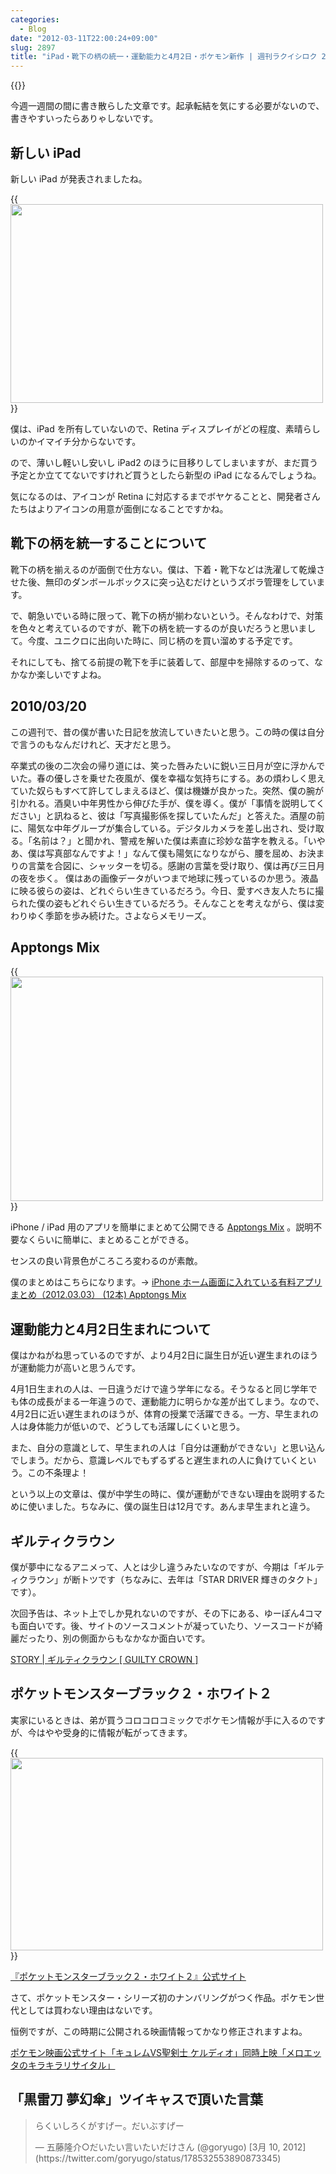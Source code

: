 ```yaml
---
categories:
  - Blog
date: "2012-03-11T22:00:24+09:00"
slug: 2897
title: "iPad・靴下の柄の統一・運動能力と4月2日・ポケモン新作 | 週刊ラクイシロク 2012年第10週"
---
```


{{<img alt="" src="/images/2012/03/2897_1.png">}}

今週一週間の間に書き散らした文章です。起承転結を気にする必要がないので、書きやすいったらありゃしないです。

## 新しい iPad

新しい iPad が発表されましたね。

{{<img alt="" src="/images/2012/03/2897_2.jpg" width="500" height="318">}}

僕は、iPad を所有していないので、Retina ディスプレイがどの程度、素晴らしいのかイマイチ分からないです。

ので、薄いし軽いし安いし iPad2 のほうに目移りしてしまいますが、まだ買う予定とか立ててないですけれど買うとしたら新型の iPad になるんでしょうね。

気になるのは、アイコンが Retina に対応するまでボヤケることと、開発者さんたちはよりアイコンの用意が面倒になることですかね。

## 靴下の柄を統一することについて

靴下の柄を揃えるのが面倒で仕方ない。僕は、下着・靴下などは洗濯して乾燥させた後、無印のダンボールボックスに突っ込むだけというズボラ管理をしています。

で、朝急いでいる時に限って、靴下の柄が揃わないという。そんなわけで、対策を色々と考えているのですが、靴下の柄を統一するのが良いだろうと思いまして。今度、ユニクロに出向いた時に、同じ柄のを買い溜めする予定です。

それにしても、捨てる前提の靴下を手に装着して、部屋中を掃除するのって、なかなか楽しいですよね。

## 2010/03/20

この週刊で、昔の僕が書いた日記を放流していきたいと思う。この時の僕は自分で言うのもなんだけれど、天才だと思う。

卒業式の後の二次会の帰り道には、笑った唇みたいに鋭い三日月が空に浮かんでいた。春の優しさを乗せた夜風が、僕を幸福な気持ちにする。あの煩わしく思えていた奴らもすべて許してしまえるほど、僕は機嫌が良かった。突然、僕の腕が引かれる。酒臭い中年男性から伸びた手が、僕を導く。僕が「事情を説明してください」と訊ねると、彼は「写真撮影係を探していたんだ」と答えた。酒屋の前に、陽気な中年グループが集合している。デジタルカメラを差し出され、受け取る。「名前は？」と聞かれ、警戒を解いた僕は素直に珍妙な苗字を教える。「いやあ、僕は写真部なんですよ！」なんて僕も陽気になりながら、腰を屈め、お決まりの言葉を合図に、シャッターを切る。感謝の言葉を受け取り、僕は再び三日月の夜を歩く。 僕はあの画像データがいつまで地球に残っているのか思う。液晶に映る彼らの姿は、どれぐらい生きているだろう。今日、愛すべき友人たちに撮られた僕の姿もどれぐらい生きているだろう。そんなことを考えながら、僕は変わりゆく季節を歩み続けた。さよならメモリーズ。

## Apptongs Mix

{{<img alt="" src="/images/2012/03/2897_3.png" width="500" height="359">}}

iPhone / iPad 用のアプリを簡単にまとめて公開できる [Apptongs Mix](http://mix.apptongs.com/) 。説明不要なくらいに簡単に、まとめることができる。

センスの良い背景色がころころ変わるのが素敵。

僕のまとめはこちらになります。→ [iPhone ホーム画面に入れている有料アプリまとめ（2012.03.03） (12本) Apptongs Mix](http://mix.apptongs.com/l/cU)

## 運動能力と4月2日生まれについて

僕はかねがね思っているのですが、より4月2日に誕生日が近い遅生まれのほうが運動能力が高いと思うんです。

4月1日生まれの人は、一日違うだけで違う学年になる。そうなると同じ学年でも体の成長がまる一年違うので、運動能力に明らかな差が出てしまう。なので、4月2日に近い遅生まれのほうが、体育の授業で活躍できる。一方、早生まれの人は身体能力が低いので、どうしても活躍しにくいと思う。

また、自分の意識として、早生まれの人は「自分は運動ができない」と思い込んでしまう。だから、意識レベルでもずるずると遅生まれの人に負けていくという。この不条理よ！

という以上の文章は、僕が中学生の時に、僕が運動ができない理由を説明するために使いました。ちなみに、僕の誕生日は12月です。あんま早生まれと違う。

## ギルティクラウン

僕が夢中になるアニメって、人とは少し違うみたいなのですが、今期は「ギルティクラウン」が断トツです（ちなみに、去年は「STAR DRIVER 輝きのタクト」です）。

次回予告は、ネット上でしか見れないのですが、その下にある、ゆーぽん4コマも面白いです。後、サイトのソースコメントが凝っていたり、ソースコードが綺麗だったり、別の側面からもなかなか面白いです。

[STORY | ギルティクラウン [ GUILTY CROWN ]](http://www.guilty-crown.jp/story/)

## ポケットモンスターブラック２・ホワイト２

実家にいるときは、弟が買うコロコロコミックでポケモン情報が手に入るのですが、今はやや受身的に情報が転がってきます。

{{<img alt="" src="/images/2012/03/2897_4.png" width="500" height="308">}}

[『ポケットモンスターブラック２・ホワイト２』公式サイト](http://www.pokemon.co.jp/ex/b2w2/)

さて、ポケットモンスター・シリーズ初のナンバリングがつく作品。ポケモン世代としては買わない理由はないです。

恒例ですが、この時期に公開される映画情報ってかなり修正されますよね。

[ポケモン映画公式サイト「キュレムVS聖剣士 ケルディオ」同時上映「メロエッタのキラキラリサイタル」](http://www.pokemon-movie.jp/)

## 「黒雷刀 夢幻傘」ツイキャスで頂いた言葉

<blockquote class="twitter-tweet" lang="ja"><p>らくいしろくがすげー。だいぶすげー</p>&mdash; 五藤隆介○だいたい言いたいだけさん (@goryugo) [3月 10, 2012](https://twitter.com/goryugo/status/178532553890873345)</p></blockquote>

